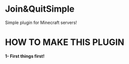 # Join&QuitSimple
Simple plugin for Minecraft servers!

# HOW TO MAKE THIS PLUGIN
#### 1- First things first!
